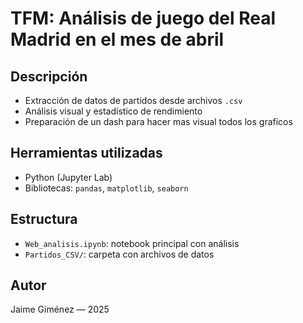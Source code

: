 # TFM: Análisis de juego del Real Madrid en el mes de abril

## Descripción

- Extracción de datos de partidos desde archivos `.csv`
- Análisis visual y estadístico de rendimiento
- Preparación de un dash para hacer mas visual todos los graficos

## Herramientas utilizadas

- Python (Jupyter Lab)
- Bibliotecas: `pandas`, `matplotlib`, `seaborn`

## Estructura 

- `Web_analisis.ipynb`: notebook principal con análisis
- `Partidos_CSV/`: carpeta con archivos de datos

## Autor

Jaime Giménez — 2025


